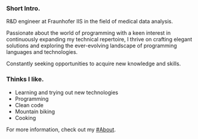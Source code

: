 ### Short Intro.

R&D engineer at Fraunhofer IIS in the field of medical data analysis.

Passionate about the world of programming with a keen interest in continuously expanding my technical repertoire, I thrive on crafting elegant solutions and exploring the ever-evolving landscape of programming languages and technologies.

Constantly seeking opportunities to acquire new knowledge and skills.

### Thinks I like.

- Learning and trying out new technologies
- Programming
- Clean code
- Mountain biking
- Cooking

For more information, check out my [#About](about).
